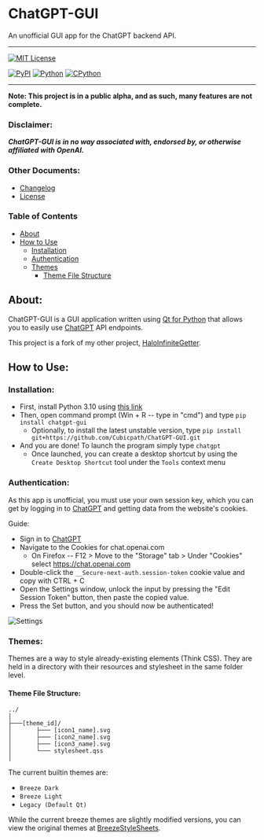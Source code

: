 ChatGPT-GUI
===============
An unofficial GUI app for the ChatGPT backend API.

------------------------------

[![MIT License](https://img.shields.io/github/license/Cubicpath/ChatGPT-GUI?style=for-the-badge)][license]

[![PyPI](https://img.shields.io/pypi/v/chatgpt-gui?label=PyPI&logo=pypi&style=flat-square)][homepage]
[![Python](https://img.shields.io/pypi/pyversions/chatgpt-gui?label=Python&logo=python&style=flat-square)][python]
[![CPython](https://img.shields.io/pypi/implementation/chatgpt-gui?label=Impl&logo=python&style=flat-square)][python]

------------------------------

**Note: This project is in a public alpha, and as such, many features are not complete.**

### Disclaimer:
_**ChatGPT-GUI is in no way associated with, endorsed by, or otherwise affiliated with OpenAI.**_

### Other Documents:
- [Changelog][changelog_github]
- [License][license_github]

### Table of Contents
- [About](#about)
- [How to Use](#how-to-use)
     - [Installation](#installation)
     - [Authentication](#authentication)
     - [Themes](#themes)
          - [Theme File Structure](#theme-file-structure)


About:
---------------
ChatGPT-GUI is a GUI application written using [Qt for Python][PySide] that allows you to easily use
[ChatGPT] API endpoints.

This project is a fork of my other project, [HaloInfiniteGetter](https://github.com/Cubicpath/HaloInfiniteGetter).

How to Use:
---------------

### Installation:
- First, install Python 3.10 using [this link][python310]
- Then, open command prompt (Win + R -- type in "cmd") and type `pip install chatgpt-gui`
  - Optionally, to install the latest unstable version, type `pip install git+https://github.com/Cubicpath/ChatGPT-GUI.git`
- And you are done! To launch the program simply type `chatgpt`
  - Once launched, you can create a desktop shortcut by using the `Create Desktop Shortcut` tool
under the `Tools` context menu

### Authentication:
As this app is unofficial, you must use your own session key, which you can get by logging in to [ChatGPT] and
getting data from the website's cookies.

Guide:
- Sign in to [ChatGPT]
- Navigate to the Cookies for chat.openai.com
  - On Firefox -- F12 > Move to the "Storage" tab > Under "Cookies" select https://chat.openai.com
- Double-click the `__Secure-next-auth.session-token` cookie value and copy with CTRL + C
- Open the Settings window, unlock the input by pressing the "Edit Session Token" button, then paste the copied value.
- Press the Set button, and you should now be authenticated!

![Settings](https://i.imgur.com/5Oa8TP1l.png)

### Themes:
Themes are a way to style already-existing elements (Think CSS). They are held in a directory with their resources
and stylesheet in the same folder level.

#### Theme File Structure:
    ../
    │
    ├───[theme_id]/
    │       ├─── [icon1_name].svg
    │       ├─── [icon2_name].svg
    │       ├─── [icon3_name].svg
    │       └─── stylesheet.qss
    │

The current builtin themes are:
- `Breeze Dark`
- `Breeze Light`
- `Legacy (Default Qt)`

While the current breeze themes are slightly modified versions, you can view the original themes at [BreezeStyleSheets].

[BreezeStyleSheets]: https://github.com/Alexhuszagh/BreezeStyleSheets "BreezeStyleSheets"
[changelog_github]: https://github.com/Cubicpath/ChatGPT-GUI/blob/master/CHANGELOG.md "Changelog"
[ChatGPT]: https://https://chat.openai.com "ChatGPT"
[homepage]: https://pypi.org/project/chatgpt-gui/ "ChatGPT-GUI PyPI"
[license]: https://choosealicense.com/licenses/mit "MIT License"
[license_github]: https://github.com/Cubicpath/ChatGPT-GUI/blob/master/LICENSE "MIT License"
[PySide]: https://pypi.org/project/PySide6/ "PySide6"
[python]: https://www.python.org "Python"
[python310]: https://www.python.org/downloads/release/python-3100/ "Python 3.10"
